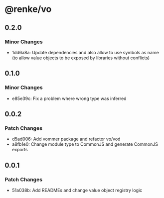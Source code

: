# @renke/vo

## 0.2.0

### Minor Changes

- 1dd6a8a: Update dependencies and also allow to use symbols as name (to allow value objects to be exposed by libraries without conflicts)

## 0.1.0

### Minor Changes

- e85e39c: Fix a problem where wrong type was inferred

## 0.0.2

### Patch Changes

- d5ad006: Add vommer package and refactor vo/vod
- a8fb1e0: Change module type to CommonJS and generate CommonJS exports

## 0.0.1

### Patch Changes

- 51a038b: Add READMEs and change value object registry logic
